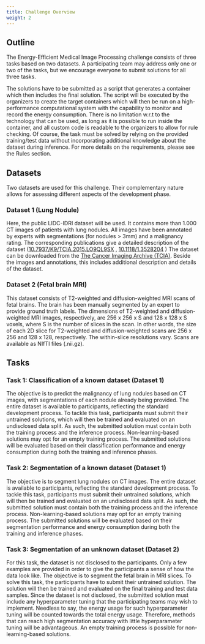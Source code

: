 ```yaml
---
title: Challenge Overview
weight: 2
---
```


## Outline
The Energy-Efficient Medical Image Processing challenge consists of three tasks based on two datasets. A participating team may address only one or two of the tasks, but we encourage everyone to submit solutions for all three tasks.

The solutions have to be submitted as a script that generates a container which then includes the final solution. The script will be executed by the organizers to create the target containers which will then be run on a high-performance computational system with the capability to monitor and record the energy consumption. There is no limitation w.r.t to the technology that can be used, as long as it is possible to run inside the container, and all custom code is readable to the organizers to allow for rule checking. Of course, the task must be solved by relying on the provided training/test data without incorporating additional knowledge about the dataset during inference. For more details on the requirements, please see the Rules section.

## Datasets
Two datasets are used for this challenge. Their complementary nature allows for assessing different aspects of the development phase.

### Dataset 1 (Lung Nodule) 
Here, the public LIDC-IDRI dataset will be used. It contains more than 1.000 CT images of patients with lung nodules. All images have been annotated by experts with segmentations (for nodules > 3mm) and a malignancy rating. The corresponding publications give a detailed description of the dataset ([10.7937/K9/TCIA.2015.LO9QL9SX](https://doi.org/10.7937/K9/TCIA.2015.LO9QL9SX) , [10.1118/1.3528204](https://doi.org/10.1118/1.3528204) )
The dataset can be downloaded from the [The Cancer Imaging Archive (TCIA)](https://wiki.cancerimagingarchive.net/pages/viewpage.action?pageId=1966254). Beside the images and annotations, this includes additional description and details of the dataset. 

### Dataset 2 (Fetal brain MRI)
This dataset consists of T2-weighted and diffusion-weighted MRI scans of fetal brains. The brain has been manually segmented by an expert to provide ground truth labels. The dimensions of T2-weighted and diffusion-weighted MRI images, respectively, are 256 x 256 x S and 128 x 128 x S voxels, where S is the number of slices in the scan. In other words, the size of each 2D slice for T2-weighted and diffusion-weighted scans are 256 x 256 and 128 x 128, respectively. The within-slice resolutions vary. Scans are available as NIfTI files (.nii.gz).

## Tasks

### Task 1: Classification of a known dataset (Dataset 1)
The objective is to predict the malignancy of lung nodules based on CT images, with segmentations of each nodule already being provided. The entire dataset is available to participants, reflecting the standard development process. To tackle this task, participants must submit their untrained solutions, which will then be trained and evaluated on an undisclosed data split. As such, the submitted solution must contain both the training process and the inference process. Non-learning-based solutions may opt for an empty training process. The submitted solutions will be evaluated based on their classification performance and energy consumption during both the training and inference phases.

### Task 2: Segmentation of a known dataset (Dataset 1)
The objective is to segment lung nodules on CT images. The entire dataset is available to participants, reflecting the standard development process. To tackle this task, participants must submit their untrained solutions, which will then be trained and evaluated on an undisclosed data split. As such, the submitted solution must contain both the training process and the inference process. Non-learning-based solutions may opt for an empty training process. The submitted solutions will be evaluated based on their segmentation performance and energy consumption during both the training and inference phases.

### Task 3: Segmentation of an unknown dataset (Dataset 2)
For this task, the dataset is not disclosed to the participants. Only a few examples are provided in order to give the participants a sense of how the data look like. The objective is to segment the fetal brain in MRI slices.
To solve this task, the participants have to submit their untrained solution. The solution will then be trained and evaluated on the final training and test data samples. Since the dataset is not disclosed, the submitted solution must include any hyperparameter tuning that the participating teams may wish to implement. Needless to say, the energy usage for such hyperparameter tuning will be counted towards the total energy usage. Therefore, methods that can reach high segmentation accuracy with little hyperparameter tuning will be advantageous. An empty training process is possible for non-learning-based solutions.
